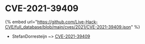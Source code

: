 # CVE-2021-39409
{% embed url="https://github.com/Live-Hack-CVE/full_database/blob/main/cves/2021/CVE-2021-39409.json" %}

* StefanDorresteijn ~> [CVE-2021-39409](https://www.alice-snow.ru/2021/database/cve-2021-39409/cve-2021-39409-stefandorresteijn)